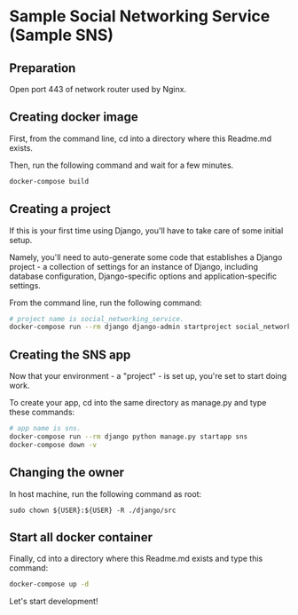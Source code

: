 # Sample Social Networking Service (Sample SNS)
## Preparation
Open port 443 of network router used by Nginx.

## Creating docker image
First, from the command line, cd into a directory where this Readme.md exists.

Then, run the following command and wait for a few minutes.

```bash
docker-compose build
```

## Creating a project
If this is your first time using Django, you'll have to take care of some initial setup.

Namely, you'll need to auto-generate some code that establishes a Django project - a collection of settings for an instance of Django,
including database configuration, Django-specific options and application-specific settings.

From the command line, run the following command:

```bash
# project name is social_networking_service.
docker-compose run --rm django django-admin startproject social_networking_service .
```

## Creating the SNS app
Now that your environment - a "project" - is set up, you're set to start doing work.

To create your app, cd into the same directory as manage.py and type these commands:

```bash
# app name is sns.
docker-compose run --rm django python manage.py startapp sns
docker-compose down -v
```

## Changing the owner
In host machine, run the following command as root:

```
sudo chown ${USER}:${USER} -R ./django/src
```

## Start all docker container
Finally, cd into a directory where this Readme.md exists and type this command:

```bash
docker-compose up -d
```

Let's start development!
